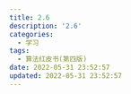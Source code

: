 ```yaml
---
title: 2.6
description: '2.6'
categories:
  - 学习
tags:
  - 算法红皮书(第四版)
date: 2022-05-31 23:52:57
updated: 2022-05-31 23:52:57
---
```

